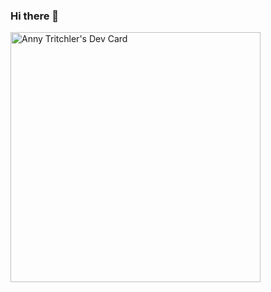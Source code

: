 ### Hi there 👋

<!--
**tritchlin/tritchlin** is a ✨ _special_ ✨ repository because its `README.md` (this file) appears on your GitHub profile.

Here are some ideas to get you started:

- 🔭 I’m currently working on ...
- 🌱 I’m currently learning ...
- 👯 I’m looking to collaborate on ...
- 🤔 I’m looking for help with ...
- 💬 Ask me about ...
- 📫 How to reach me: ...
- 😄 Pronouns: ...
- ⚡ Fun fact: ...
-->
<a href="https://app.daily.dev/tritchlin"><img src="https://api.daily.dev/devcards/3f57093486e8447ea25bcedd9329a9e5.png?r=qcz" width="400" alt="Anny Tritchler's Dev Card"/></a>
